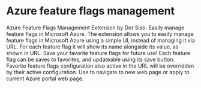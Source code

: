 # Azure feature flags management
Azure Feature Flags Management Extension by Dor Siso.
Easily manage feature flags in Microsoft Azure.
The extension allows you to easily manage feature flags in Microsoft Azure using a simple UI, instead of managing it via URL. For each feature flag it will show its name alongside its value, as shown in URL.
Save your favorite feature flags for future use! Each feature flag can be saves to favorites, and updateable using its save button. Favorite feature flags configuration also active in the URL will be overridden by their active configuration.
Use to navigate to new web page or apply to current Azure portal web page.
